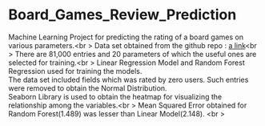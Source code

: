 # Board_Games_Review_Prediction

Machine Learning Project for predicting the rating of a board games on various parameters.<br \>
Data set obtained from the github repo : [a link](https://github.com/ThaWeatherman/scrapers/blob/master/boardgamegeek/games.csv)<br \>
There are 81,000 entries and 20 parameters of which the useful ones are selected for training.<br \>
Linear Regression Model and Random Forest Regression used for training the models. <br />
The data set included fields which was rated by zero users. Such entries were removed to obtain the Normal Distribution. <br />
Seaborn Library is used to obtain the heatmap for visualizing the relationship among the variables.<br \>
Mean Squared Error obtained for Random Forest(1.489) was lesser than Linear Model(2.148). <br \>
